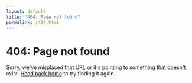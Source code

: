 ```yaml
---
layout: default
title: "404: Page not found"
permalink: /404.html
---
```


<div class="page">
  <h1 class="page-title">404: Page not found</h1>
  <p>Sorry, we've misplaced that URL or it's pointing to something that doesn't exist. <a class="404link" href="/">Head back home</a> to try finding it again.</p>
</div>
